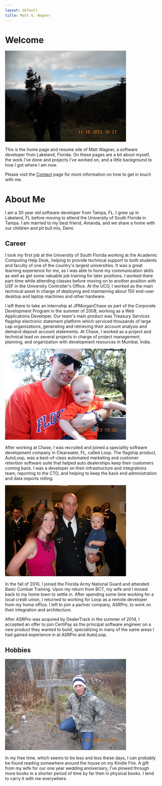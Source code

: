 ```yaml
---
layout: default
title: Matt G. Wagner
---
```


# Welcome

<img src="/images/Mountains.JPG" />

This is the home page and resume site of Matt Wagner, a software developer from Lakeland, Florida. On these pages are a bit about myself, the work I've done and projects I've worked on, and a little background to how I got where I am now. 

Please visit the [Contact](/contactme) page for more information on how to get in touch with me.

# About Me

I am a 30 year old software developer from Tampa, FL. I grew up in Lakeland, FL before moving to attend the University of South Florida in Tampa. I am married to my best friend, Amanda, and we share a home with our children and pit bull mix, Demi.

## Career

I took my first job at the University of South Florida working at the Academic Computing Help Desk, helping to provide technical support to both students and faculty of one of the country's largest universities. It was a great learning experience for me, as I was able to hone my communication skills as well as get some valuable job training for later positions. I worked there part-time while attending classes before moving on to another position with USF in the University Controller's Office. At the UCO, I worked as the main technical asset in charge of deploying and maintaining about 150 end-user desktop and laptop machines and other hardware.

I left there to take an internship at JPMorganChase as part of the Corporate Development Program in the summer of 2008, working as a Web Applications Developer. Our team's main product was Treasury Services flagship electronic statement platform which serviced thousands of large cap organizations, generating and retrieving their account analysis and demand deposit account statements. At Chase, I worked as a project and technical lead on several projects in charge of project management, planning, and organization with development resources in Mumbai, India.

<img src="/images/ColtonAndMe.JPG" />

After working at Chase, I was recruited and joined a speciality software development company in Clearwater, FL, called Loop. The flagship product, AutoLoop, was a best-of-class automated marketing and customer retention software suite that helped auto dealerships keep their customers coming back. I was a developer on their infrastructure and integrations team, reporting to the CTO, and helping to keep the back end administration and data imports rolling.

<img src="/images/Graduation.JPG" />

In the fall of 2010, I joined the Florida Army National Guard and attended Basic Combat Training. Upon my return from BCT, my wife and I moved back to my home town to settle in. After spending some time working for a local credit union, I returned to working for Loop as a remote developer from my home office. I left to join a partner company, ASRPro, to work on their integration and architecture.

After ASRPro was acquired by DealerTrack in the summer of 2014, I accepted an offer to join CertiPay as the principal software engineer on a new product they wanted to build, specializing in many of the same areas I had gained experience in at ASRPro and AutoLoop.

## Hobbies

<img src="/images/AppalachianTrail.JPG" />

In my free time, which seems to be less and less these days, I can probably be found reading somewhere around the house on my Kindle Fire. A gift from my wife for our one year wedding anniversary, I've plowed through more books in a shorter period of time by far then in physical books. I tend to carry it with me everywhere. 

